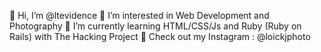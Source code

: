  👋 Hi, I’m @ltevidence
 👀 I’m interested in Web Development and Photography
🌱 I’m currently learning HTML/CSS/Js and Ruby (Ruby on Rails) with The Hacking Project
📸 Check out my Instagram : @loickjphoto
